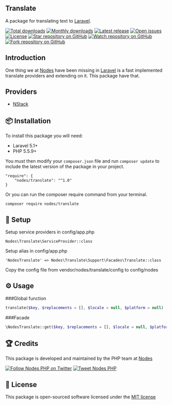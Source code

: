 ## Translate

A package for translating text to [Laravel](http://laravel.com/docs).

[![Total downloads](https://img.shields.io/packagist/dt/nodes/translate.svg)](https://packagist.org/packages/nodes/translate)
[![Monthly downloads](https://img.shields.io/packagist/dm/nodes/translate.svg)](https://packagist.org/packages/nodes/translate)
[![Latest release](https://img.shields.io/packagist/v/nodes/translate.svg)](https://packagist.org/packages/nodes/translate)
[![Open issues](https://img.shields.io/github/issues/nodes-php/translate.svg)](https://github.com/nodes-php/translate/issues)
[![License](https://img.shields.io/packagist/l/nodes/translate.svg)](https://packagist.org/packages/nodes/translate)
[![Star repository on GitHub](https://img.shields.io/github/stars/nodes-php/translate.svg?style=social&label=Star)](https://github.com/nodes-php/translate/stargazers)
[![Watch repository on GitHub](https://img.shields.io/github/watchers/nodes-php/translate.svg?style=social&label=Watch)](https://github.com/nodes-php/translate/watchers)
[![Fork repository on GitHub](https://img.shields.io/github/forks/nodes-php/translate.svg?style=social&label=Fork)](https://github.com/nodes-php/translate/network)

## Introduction
One thing we at [Nodes](http://nodesagency.com) have been missing in [Laravel](http://laravel.com/docs) is a fast implemented translate providers and extending on it. This package have that.

## Providers
 - [NStack](http://nstack.io)

## 📦 Installation

To install this package you will need:

* Laravel 5.1+
* PHP 5.5.9+

You must then modify your `composer.json` file and run `composer update` to include the latest version of the package in your project.

```
"require": {
    "nodes/translate": "^1.0"
}
```

Or you can run the composer require command from your terminal.

```
composer require nodes/translate
```

## 🔧 Setup

Setup service providers in config/app.php

```
Nodes\Translate\ServiceProvider::class
```

Setup alias in config/app.php

```
'NodesTranslate' => Nodes\Translate\Support\Facades\Translate::class
```

Copy the config file from vendor/nodes/translate/config to config/nodes

## ⚙ Usage

###Global function

```php
translate($key, $replacements = [], $locale = null, $platform = null)
```

###Facade

```php
\NodesTranslate::get($key, $replacements = [], $locale = null, $platform = null) (alias)
```

## 🏆 Credits

This package is developed and maintained by the PHP team at [Nodes](http://nodesagency.com)

[![Follow Nodes PHP on Twitter](https://img.shields.io/twitter/follow/nodesphp.svg?style=social)](https://twitter.com/nodesphp) [![Tweet Nodes PHP](https://img.shields.io/twitter/url/http/nodesphp.svg?style=social)](https://twitter.com/nodesphp)

## 📄 License

This package is open-sourced software licensed under the [MIT license](http://opensource.org/licenses/MIT)
